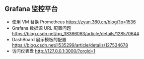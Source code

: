 ## Grafana 监控平台

- 使用 VM 替换 Prometheus
  https://zyun.360.cn/blog/?p=1536
- Grafana 数据源 URL 配置问题
  https://blog.csdn.net/qq_38366063/article/details/128570644
- DashBoard 展示模板的配置
  https://blog.csdn.net/ll535299/article/details/127534678
- 访问仪表盘
  http://127.0.0.1:3000/?orgId=1